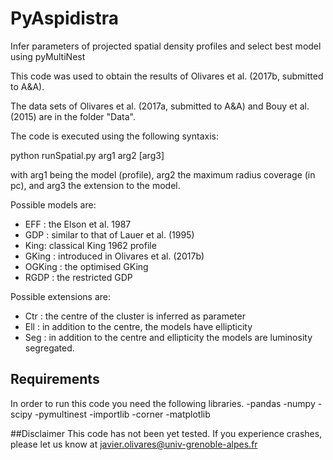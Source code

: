 # PyAspidistra
Infer parameters of projected spatial density profiles and select best model using pyMultiNest

This code was used to obtain the results of Olivares et al. (2017b, submitted to A&A).

The data sets of Olivares et al. (2017a, submitted to A&A) and Bouy et al. (2015) are in the folder "Data".

The code is executed using the following syntaxis:

python runSpatial.py arg1 arg2 [arg3]

with arg1 being the model (profile), arg2 the maximum radius coverage (in pc), and arg3 the extension to the model.

Possible models are:
- EFF : the Elson et al. 1987
- GDP : similar to that of Lauer et al. (1995)
- King: classical King 1962 profile
- GKing : introduced in Olivares et al. (2017b)
- OGKing : the optimised GKing 
- RGDP : the restricted GDP

Possible extensions are:
- Ctr : the centre of the cluster is inferred as parameter
- Ell : in addition to the centre, the models have ellipticity
- Seg : in addition to the centre and ellipticity the models are luminosity segregated.


## Requirements
In order to run this code you need the following libraries.
-pandas
-numpy
-scipy
-pymultinest
-importlib
-corner
-matplotlib

##Disclaimer
This code has not been yet tested. If you experience crashes, please let us know at javier.olivares@univ-grenoble-alpes.fr
